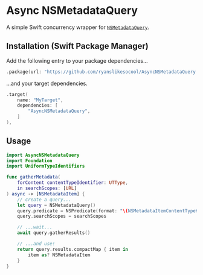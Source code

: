 # Async NSMetadataQuery
A simple Swift concurrency wrapper for [`NSMetadataQuery`](https://developer.apple.com/documentation/foundation/nsmetadataquery).

## Installation (Swift Package Manager)
Add the following entry to your package dependencies...
```swift
.package(url: "https://github.com/ryanslikesocool/AsyncNSMetadataQuery.git", from: "0.0.1"),
```
...and your target dependencies.
```swift
.target(
	name: "MyTarget",
	dependencies: [
		"AsyncNSMetadataQuery",
	]
),
```

## Usage
```swift
import AsyncNSMetadataQuery
import Foundation
import UniformTypeIdentifiers

func gatherMetadata(
	forContent contentTypeIdentifier: UTType,
	in searchScopes: [URL]
) async -> [NSMetadataItem] {
	// create a query...
	let query = NSMetadataQuery()
	query.predicate = NSPredicate(format: "\(NSMetadataItemContentTypeKey) == '\(contentTypeIdentifier.identifier)'")
	query.searchScopes = searchScopes

	// ...wait...
	await query.gatherResults()

	// ...and use!
	return query.results.compactMap { item in
		item as? NSMetadataItem
	}
}
```
